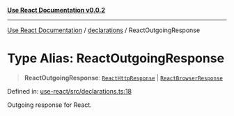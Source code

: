 [**Use React Documentation v0.0.2**](../../README.md)

***

[Use React Documentation](../../modules.md) / [declarations](../README.md) / ReactOutgoingResponse

# Type Alias: ReactOutgoingResponse

> **ReactOutgoingResponse**: [`ReactHttpResponse`](../../server/ReactHttpResponse/classes/ReactHttpResponse.md) \| [`ReactBrowserResponse`](../../ReactBrowserResponse/classes/ReactBrowserResponse.md)

Defined in: [use-react/src/declarations.ts:18](https://github.com/stonemjs/use-react/blob/48b0fa89405b138aef5b9a5bc1a85e12108c1404/src/declarations.ts#L18)

Outgoing response for React.
